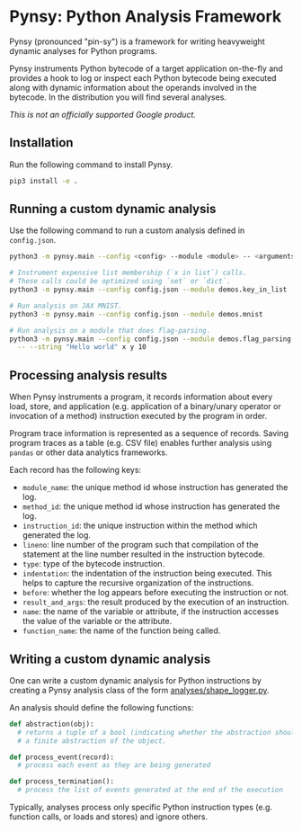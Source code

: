 # Pynsy: Python Analysis Framework

Pynsy (pronounced "pin-sy") is a framework for writing heavyweight dynamic
analyses for Python programs.

Pynsy instruments Python bytecode of a target application on-the-fly and
provides a hook to log or inspect each Python bytecode being executed along with
dynamic information about the operands involved in the bytecode. In the
distribution you will find several analyses.

*This is not an officially supported Google product.*

## Installation

Run the following command to install Pynsy.

```bash
pip3 install -e .
```

## Running a custom dynamic analysis

Use the following command to run a custom analysis defined in `config.json`.

```bash
python3 -m pynsy.main --config <config> --module <module> -- <arguments...>
```

```bash
# Instrument expensive list membership (`x in list`) calls.
# These calls could be optimized using `set` or `dict`.
python3 -m pynsy.main --config config.json --module demos.key_in_list

# Run analysis on JAX MNIST.
python3 -m pynsy.main --config config.json --module demos.mnist

# Run analysis on a module that does flag-parsing.
python3 -m pynsy.main --config config.json --module demos.flag_parsing \
  -- --string "Hello world" x y 10
```

## Processing analysis results

When Pynsy instruments a program, it records information about every load,
store, and application (e.g. application of a binary/unary operator or
invocation of a method) instruction executed by the program in order.

Program trace information is represented as a sequence of records. Saving
program traces as a table (e.g. CSV file) enables further analysis using
`pandas` or other data analytics frameworks.

Each record has the following keys:

-   `module_name`: the unique method id whose instruction has generated the log.
-   `method_id`: the unique method id whose instruction has generated the log.
-   `instruction_id`: the unique instruction within the method which generated
    the log.
-   `lineno`: line number of the program such that compilation of the statement
    at the line number resulted in the instruction bytecode.
-   `type`: type of the bytecode instruction.
-   `indentation`: the indentation of the instruction being executed. This helps
    to capture the recursive organization of the instructions.
-   `before`: whether the log appears before executing the instruction or not.
-   `result_and_args`: the result produced by the execution of an instruction.
-   `name`: the name of the variable or attribute, if the instruction accesses
    the value of the variable or the attribute.
-   `function_name`: the name of the function being called.

## Writing a custom dynamic analysis

One can write a custom dynamic analysis for Python instructions by creating a
Pynsy analysis class of the form
[analyses/shape_logger.py](pynsy/analyses/shape_logger.py).

An analysis should define the following functions:

```python
def abstraction(obj):
  # returns a tuple of a bool (indicating whether the abstraction should track the logical address of the object) and
  # a finite abstraction of the object.

def process_event(record):
  # process each event as they are being generated

def process_termination():
  # process the list of events generated at the end of the execution
```

Typically, analyses process only specific Python instruction types (e.g.
function calls, or loads and stores) and ignore others.

